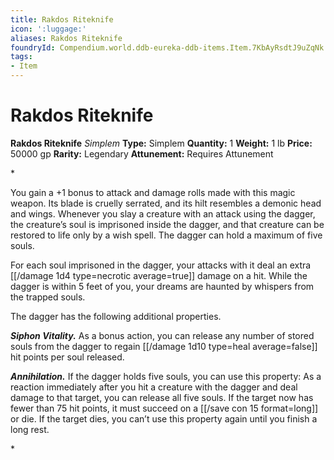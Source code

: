 ```yaml
---
title: Rakdos Riteknife
icon: ':luggage:'
aliases: Rakdos Riteknife
foundryId: Compendium.world.ddb-eureka-ddb-items.Item.7KbAyRsdtJ9uZqNk
tags:
- Item
---
```


# Rakdos Riteknife

**Rakdos Riteknife**
_Simplem_
**Type:** Simplem
**Quantity:** 1
**Weight:** 1 lb
**Price:** 50000 gp
**Rarity:** Legendary
**Attunement:** Requires Attunement

*<p>You gain a +1 bonus to attack and damage rolls made with this magic weapon. Its blade is cruelly serrated, and its hilt resembles a demonic head and wings. Whenever you slay a creature with an attack using the dagger, the creature’s soul is imprisoned inside the dagger, and that creature can be restored to life only by a wish spell. The dagger can hold a maximum of five souls.

For each soul imprisoned in the dagger, your attacks with it deal an extra  [[/damage 1d4 type=necrotic average=true]] damage on a hit. While the dagger is within 5 feet of you, your dreams are haunted by whispers from the trapped souls.

The dagger has the following additional properties.

***Siphon Vitality.*** As a bonus action, you can release any number of stored souls from the dagger to regain [[/damage 1d10 type=heal average=false]] hit points per soul released.

***Annihilation.*** If the dagger holds five souls, you can use this property: As a reaction immediately after you hit a creature with the dagger and deal damage to that target, you can release all five souls. If the target now has fewer than 75 hit points, it must succeed on a [[/save con 15 format=long]] or die. If the target dies, you can’t use this property again until you finish a long rest.</p>*